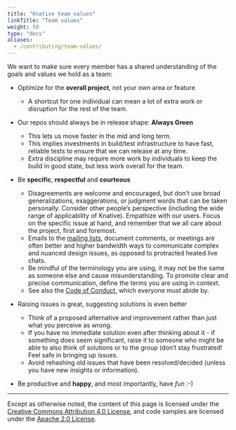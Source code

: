 ```yaml
---
title: "Knative team values"
linkTitle: "Team values"
weight: 50
type: "docs"
aliases:
  - /contributing/team-values/
---
```


We want to make sure every member has a shared understanding of the goals and
values we hold as a team:

- Optimize for the **overall project**, not your own area or feature

  - A shortcut for one individual can mean a lot of extra work or disruption for
    the rest of the team.

- Our repos should always be in release shape: **Always Green**

  - This lets us move faster in the mid and long term.
  - This implies investments in build/test infrastructure to have fast, reliable
    tests to ensure that we can release at any time.
  - Extra discipline may require more work by individuals to keep the build in
    good state, but less work overall for the team.

- Be **specific**, **respectful** and **courteous**

  - Disagreements are welcome and encouraged, but don't use broad
    generalizations, exaggerations, or judgment words that can be taken
    personally. Consider other people’s perspective (including the wide range of
    applicability of Knative). Empathize with our users. Focus on the specific
    issue at hand, and remember that we all care about the project, first and
    foremost.
  - Emails to the [mailing lists](./CONTRIBUTING.md#contributing-a-feature),
    document comments, or meetings are often better and higher bandwidth ways to
    communicate complex and nuanced design issues, as opposed to protracted
    heated live chats.
  - Be mindful of the terminology you are using, it may not be the same as
    someone else and cause misunderstanding. To promote clear and precise
    communication, define the terms you are using in context.
  - See also the [Code of Conduct](./CODE-OF-CONDUCT.md), which everyone must
    abide by.

- Raising issues is great, suggesting solutions is even better

  - Think of a proposed alternative and improvement rather than just what you
    perceive as wrong.
  - If you have no immediate solution even after thinking about it - if
    something does seem significant, raise it to someone who might be able to
    also think of solutions or to the group (don’t stay frustrated! Feel safe in
    bringing up issues.
  - Avoid rehashing old issues that have been resolved/decided (unless you have
    new insights or information).

- Be productive and **happy**, and most importantly, have _fun_ :-)

---

Except as otherwise noted, the content of this page is licensed under the
[Creative Commons Attribution 4.0 License](https://creativecommons.org/licenses/by/4.0/),
and code samples are licensed under the
[Apache 2.0 License](https://www.apache.org/licenses/LICENSE-2.0).
